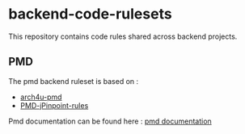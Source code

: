 # backend-code-rulesets

This repository contains code rules shared across backend projects.

## PMD

The pmd backend ruleset is based on :

- [arch4u-pmd](https://github.com/dgroup/arch4u-pmd)
- [PMD-jPinpoint-rules](https://github.com/jborgers/PMD-jPinpoint-rules)

Pmd documentation can be found here :  [pmd documentation](https://docs.pmd-code.org/latest/)